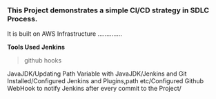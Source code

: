 ### This Project demonstrates a simple CI/CD strategy in SDLC Process.
It is built on AWS Infrastructure ..............

**Tools Used**
**Jenkins**

> github hooks









JavaJDK/Updating Path Variable with JavaJDK/Jenkins and Git Installed/Configured Jenkins and Plugins,path etc/Configured Github WebHook to notify Jenkins after every commit to the Project/
